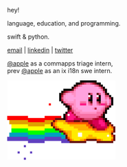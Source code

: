 hey!

language, education, and programming.

swift & python.

[email](mailto:violetedwardsjane@gmail.com) | [linkedin](https://www.linkedin.com/in/violaflora) | [twitter](https://twitter.com/0x26A7)

[@apple](https://github.com/apple) as a commapps triage intern,<br>
prev [@apple](https://github.com/apple) as an ix i18n swe intern.

<img src="kirby.gif" style="width: 50%; height: 50%">

<!---
violaflora/violaflora is a ✨ special ✨ repository because its `README.md` (this file) appears on your GitHub profile.
You can click the Preview link to take a look at your changes.
--->
